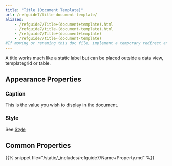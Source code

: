 ```yaml
---
title: "Title (Document Template)"
url: /refguide7/title-document-template/
aliases:
    - /refguide7/Title+(document+template).html
    - /refguide7/title-(document-template).html
    - /refguide7/Title+(document+template)
    - /refguide7/title-(document-template)
#If moving or renaming this doc file, implement a temporary redirect and let the respective team know they should update the URL in the product. See Mapping to Products for more details.
---
```



A title works much like a static label but can be placed outside a data view, templategrid or table.

## Appearance Properties

### Caption

This is the value you wish to display in the document.

### Style

See [Style](/refguide7/style/)

## Common Properties

{{% snippet file="/static/_includes/refguide7/Name+Property.md" %}}
